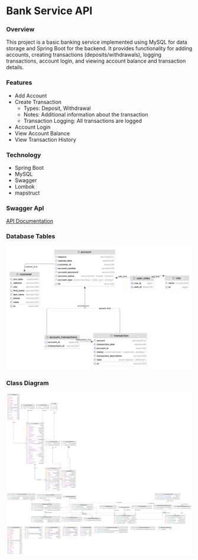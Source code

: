 # Bank Service API

### **Overview**
This project is a basic banking service implemented using MySQL for data storage and Spring Boot for the backend. It provides functionality for adding accounts, creating transactions (deposits/withdrawals), logging transactions, account login, and viewing account balance and transaction details.

### **Features**
  * Add Account
  * Create Transaction
      - Types: Deposit, Withdrawal
      - Notes: Additional information about the transaction
      - Transaction Logging: All transactions are logged
  * Account Login
  * View Account Balance 
  * View Transaction History

### **Technology**
  * Spring Boot
  * MySQL
  * Swagger
  * Lombok
  * mapstruct

### **Swagger ApI**
<a href="https://muhammed-safwat.github.io/Bank-Service-Project/"> API Documentation </a>

### Database Tables

<img src="bankServiceDatabaseTables.png">

### Class Diagram

<img src="bankServiceClassDiagram.png">

